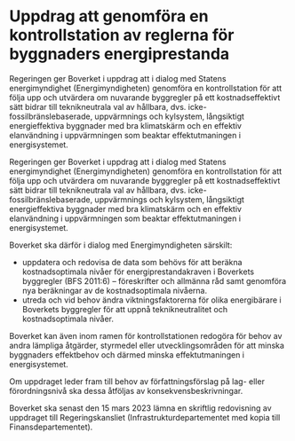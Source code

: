 # Uppdrag att genomföra en kontrollstation av reglerna för byggnaders energiprestanda

Regeringen ger Boverket i uppdrag att i dialog med Statens energimyndighet (Energimyndigheten) genomföra en kontrollstation för att följa upp och utvärdera om nuvarande byggregler på ett kostnadseffektivt sätt bidrar till teknikneutrala val av hållbara, dvs. icke-fossilbränslebaserade, uppvärmnings och kylsystem, långsiktigt energieffektiva byggnader med bra klimatskärm och en effektiv elanvändning i uppvärmningen som beaktar effektutmaningen i energisystemet.

Regeringen ger Boverket i uppdrag att i dialog med Statens energimyndighet (Energimyndigheten) genomföra en kontrollstation för att följa upp och utvärdera om nuvarande byggregler på ett kostnadseffektivt sätt bidrar till teknikneutrala val av hållbara, dvs. icke-fossilbränslebaserade, uppvärmnings och kylsystem, långsiktigt energieffektiva byggnader med bra klimatskärm och en effektiv elanvändning i uppvärmningen som beaktar effektutmaningen i energisystemet.

Boverket ska därför i dialog med Energimyndigheten särskilt:

* uppdatera och redovisa de data som behövs för att beräkna
kostnadsoptimala nivåer för energiprestandakraven i Boverkets
byggregler (BFS 2011:6) – föreskrifter och allmänna råd samt genomföra nya beräkningar av de kostnadsoptimala nivåerna.
* utreda och vid behov ändra viktningsfaktorerna för olika energibärare i Boverkets byggregler för att uppnå teknikneutralitet och kostnadsoptimala nivåer.

Boverket kan även inom ramen för kontrollstationen redogöra för behov av andra lämpliga åtgärder, styrmedel eller utvecklingsområden för att minska byggnaders effektbehov och därmed minska effektutmaningen i
energisystemet.

Om uppdraget leder fram till behov av författningsförslag på lag- eller
förordningsnivå ska dessa åtföljas av konsekvensbeskrivningar.

Boverket ska senast den 15 mars 2023 lämna en skriftlig redovisning av uppdraget till Regeringskansliet (Infrastrukturdepartementet med kopia till Finansdepartementet).
